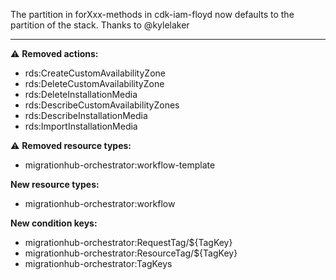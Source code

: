 The partition in forXxx-methods in cdk-iam-floyd now defaults to the partition of the stack. Thanks to @kylelaker

---

:warning: **Removed actions:**

- rds:CreateCustomAvailabilityZone
- rds:DeleteCustomAvailabilityZone
- rds:DeleteInstallationMedia
- rds:DescribeCustomAvailabilityZones
- rds:DescribeInstallationMedia
- rds:ImportInstallationMedia

:warning: **Removed resource types:**

- migrationhub-orchestrator:workflow-template

**New resource types:**

- migrationhub-orchestrator:workflow

**New condition keys:**

- migrationhub-orchestrator:RequestTag/${TagKey}
- migrationhub-orchestrator:ResourceTag/${TagKey}
- migrationhub-orchestrator:TagKeys
